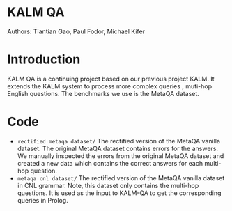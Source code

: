 # KALM QA
Authors: Tiantian Gao, Paul Fodor, Michael Kifer

# Introduction
KALM QA is a continuing project based on our previous project KALM. It extends the KALM system to process more complex queries , muti-hop English questions. The benchmarks we use is the MetaQA dataset. 

# Code
* `rectified metaqa dataset/` The rectified version of the MetaQA vanilla dataset. The original MetaQA dataset contains errors for the answers. We manually inspected the errors from the original MetaQA dataset and created a new data which contains the correct answers for each multi-hop question.
* `metaqa cnl dataset/` The rectified version of the MetaQA vanilla dataset in CNL grammar. Note, this dataset only contains the multi-hop questions. It is used as the input to KALM-QA to get the corresponding queries in Prolog.
